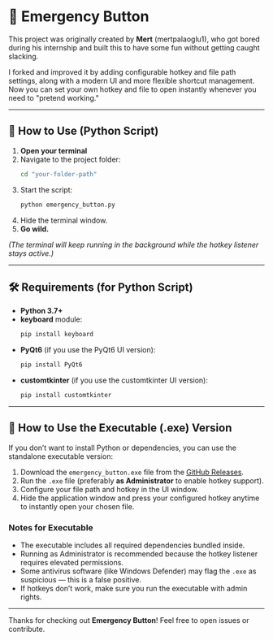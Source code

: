 # 🚨 Emergency Button

This project was originally created by **Mert** (mertpalaoglu1), who got bored during his internship and built this to have some fun without getting caught slacking.

I forked and improved it by adding configurable hotkey and file path settings, along with a modern UI and more flexible shortcut management.  
Now you can set your own hotkey and file to open instantly whenever you need to "pretend working."

---

## 📌 How to Use (Python Script)

1. **Open your terminal**  
2. Navigate to the project folder:  
   ```bash
   cd "your-folder-path"
   ```  
3. Start the script:  
   ```bash
   python emergency_button.py
   ```  
4. Hide the terminal window.  
5. **Go wild.**

*(The terminal will keep running in the background while the hotkey listener stays active.)*

---

## 🛠 Requirements (for Python Script)

- **Python 3.7+**  
- **keyboard** module:  
  ```bash
  pip install keyboard
  ```  
- **PyQt6** (if you use the PyQt6 UI version):  
  ```bash
  pip install PyQt6
  ```  
- **customtkinter** (if you use the customtkinter UI version):  
  ```bash
  pip install customtkinter
  ```

---

## 🚀 How to Use the Executable (.exe) Version

If you don’t want to install Python or dependencies, you can use the standalone executable version:

1. Download the `emergency_button.exe` file from the [GitHub Releases](https://github.com/your-repo-link/releases).  
2. Run the `.exe` file (preferably **as Administrator** to enable hotkey support).  
3. Configure your file path and hotkey in the UI window.  
4. Hide the application window and press your configured hotkey anytime to instantly open your chosen file.  

### Notes for Executable

- The executable includes all required dependencies bundled inside.  
- Running as Administrator is recommended because the hotkey listener requires elevated permissions.  
- Some antivirus software (like Windows Defender) may flag the `.exe` as suspicious — this is a false positive.  
- If hotkeys don’t work, make sure you run the executable with admin rights.

---

Thanks for checking out **Emergency Button**! Feel free to open issues or contribute.
